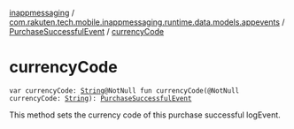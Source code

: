 [inappmessaging](../../index.md) / [com.rakuten.tech.mobile.inappmessaging.runtime.data.models.appevents](../index.md) / [PurchaseSuccessfulEvent](index.md) / [currencyCode](./currency-code.md)

# currencyCode

`var currencyCode: `[`String`](https://kotlinlang.org/api/latest/jvm/stdlib/kotlin/-string/index.html)`@NotNull fun currencyCode(@NotNull currencyCode: `[`String`](https://kotlinlang.org/api/latest/jvm/stdlib/kotlin/-string/index.html)`): `[`PurchaseSuccessfulEvent`](index.md)

This method sets the currency code of this purchase successful logEvent.

